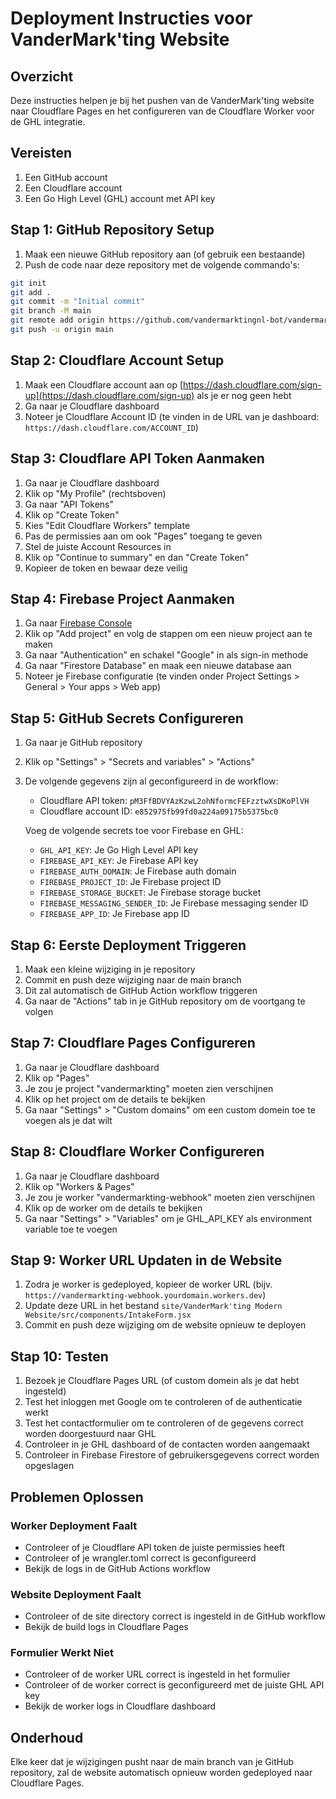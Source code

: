 # Deployment Instructies voor VanderMark'ting Website

## Overzicht

Deze instructies helpen je bij het pushen van de VanderMark'ting website naar Cloudflare Pages en het configureren van de Cloudflare Worker voor de GHL integratie.

## Vereisten

1. Een GitHub account
2. Een Cloudflare account
3. Een Go High Level (GHL) account met API key

## Stap 1: GitHub Repository Setup

1. Maak een nieuwe GitHub repository aan (of gebruik een bestaande)
2. Push de code naar deze repository met de volgende commando's:

```bash
git init
git add .
git commit -m "Initial commit"
git branch -M main
git remote add origin https://github.com/vandermarktingnl-bot/vandermarkting.git
git push -u origin main
```

## Stap 2: Cloudflare Account Setup

1. Maak een Cloudflare account aan op [https://dash.cloudflare.com/sign-up](https://dash.cloudflare.com/sign-up) als je er nog geen hebt
2. Ga naar je Cloudflare dashboard
3. Noteer je Cloudflare Account ID (te vinden in de URL van je dashboard: `https://dash.cloudflare.com/ACCOUNT_ID`)

## Stap 3: Cloudflare API Token Aanmaken

1. Ga naar je Cloudflare dashboard
2. Klik op "My Profile" (rechtsboven)
3. Ga naar "API Tokens"
4. Klik op "Create Token"
5. Kies "Edit Cloudflare Workers" template
6. Pas de permissies aan om ook "Pages" toegang te geven
7. Stel de juiste Account Resources in
8. Klik op "Continue to summary" en dan "Create Token"
9. Kopieer de token en bewaar deze veilig

## Stap 4: Firebase Project Aanmaken

1. Ga naar [Firebase Console](https://console.firebase.google.com/)
2. Klik op "Add project" en volg de stappen om een nieuw project aan te maken
3. Ga naar "Authentication" en schakel "Google" in als sign-in methode
4. Ga naar "Firestore Database" en maak een nieuwe database aan
5. Noteer je Firebase configuratie (te vinden onder Project Settings > General > Your apps > Web app)

## Stap 5: GitHub Secrets Configureren

1. Ga naar je GitHub repository
2. Klik op "Settings" > "Secrets and variables" > "Actions"
3. De volgende gegevens zijn al geconfigureerd in de workflow:
   - Cloudflare API token: `pM3FfBDVYAzKzwL2ohNformcFEFzztwXsDKoPlVH`
   - Cloudflare account ID: `e852975fb99fd0a224a09175b5375bc0`
   
   Voeg de volgende secrets toe voor Firebase en GHL:
   - `GHL_API_KEY`: Je Go High Level API key
   - `FIREBASE_API_KEY`: Je Firebase API key
   - `FIREBASE_AUTH_DOMAIN`: Je Firebase auth domain
   - `FIREBASE_PROJECT_ID`: Je Firebase project ID
   - `FIREBASE_STORAGE_BUCKET`: Je Firebase storage bucket
   - `FIREBASE_MESSAGING_SENDER_ID`: Je Firebase messaging sender ID
   - `FIREBASE_APP_ID`: Je Firebase app ID

## Stap 6: Eerste Deployment Triggeren

1. Maak een kleine wijziging in je repository
2. Commit en push deze wijziging naar de main branch
3. Dit zal automatisch de GitHub Action workflow triggeren
4. Ga naar de "Actions" tab in je GitHub repository om de voortgang te volgen

## Stap 7: Cloudflare Pages Configureren

1. Ga naar je Cloudflare dashboard
2. Klik op "Pages"
3. Je zou je project "vandermarkting" moeten zien verschijnen
4. Klik op het project om de details te bekijken
5. Ga naar "Settings" > "Custom domains" om een custom domein toe te voegen als je dat wilt

## Stap 8: Cloudflare Worker Configureren

1. Ga naar je Cloudflare dashboard
2. Klik op "Workers & Pages"
3. Je zou je worker "vandermarkting-webhook" moeten zien verschijnen
4. Klik op de worker om de details te bekijken
5. Ga naar "Settings" > "Variables" om je GHL_API_KEY als environment variable toe te voegen

## Stap 9: Worker URL Updaten in de Website

1. Zodra je worker is gedeployed, kopieer de worker URL (bijv. `https://vandermarkting-webhook.yourdomain.workers.dev`)
2. Update deze URL in het bestand `site/VanderMark'ting Modern Website/src/components/IntakeForm.jsx`
3. Commit en push deze wijziging om de website opnieuw te deployen

## Stap 10: Testen

1. Bezoek je Cloudflare Pages URL (of custom domein als je dat hebt ingesteld)
2. Test het inloggen met Google om te controleren of de authenticatie werkt
3. Test het contactformulier om te controleren of de gegevens correct worden doorgestuurd naar GHL
4. Controleer in je GHL dashboard of de contacten worden aangemaakt
5. Controleer in Firebase Firestore of gebruikersgegevens correct worden opgeslagen

## Problemen Oplossen

### Worker Deployment Faalt

- Controleer of je Cloudflare API token de juiste permissies heeft
- Controleer of je wrangler.toml correct is geconfigureerd
- Bekijk de logs in de GitHub Actions workflow

### Website Deployment Faalt

- Controleer of de site directory correct is ingesteld in de GitHub workflow
- Bekijk de build logs in Cloudflare Pages

### Formulier Werkt Niet

- Controleer of de worker URL correct is ingesteld in het formulier
- Controleer of de worker correct is geconfigureerd met de juiste GHL API key
- Bekijk de worker logs in Cloudflare dashboard

## Onderhoud

Elke keer dat je wijzigingen pusht naar de main branch van je GitHub repository, zal de website automatisch opnieuw worden gedeployed naar Cloudflare Pages.